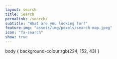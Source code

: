 ```yaml
---
layout: search
title: Search
permalink: /search/
subtitle: "What are you looking for?"
feature-img: "assets/img/pexels/search-map.jpeg"
icon: "fa-search"
show: true
---
```



body {
background-colour:rgb(224, 152, 43)
}
